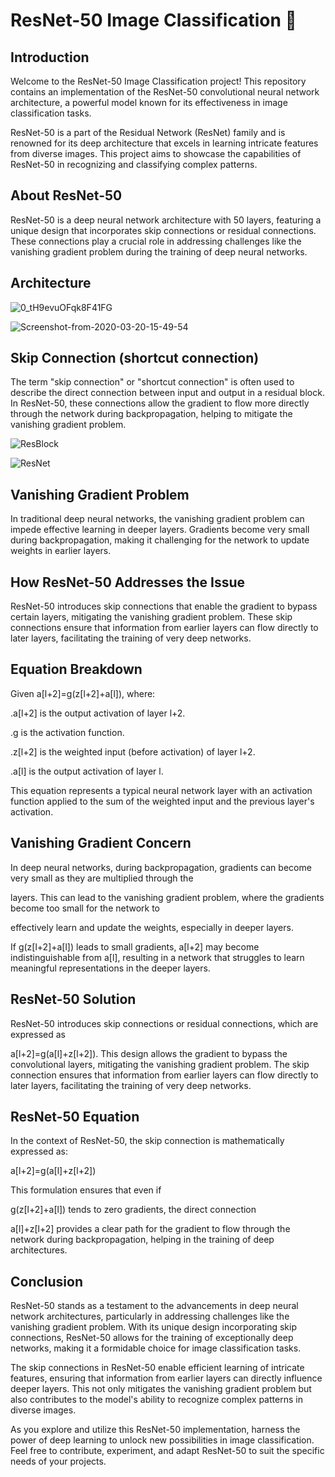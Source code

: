 # ResNet-50 Image Classification 🔗

## Introduction

Welcome to the ResNet-50 Image Classification project! This repository contains an implementation of the ResNet-50 convolutional neural network architecture, a powerful model known for its effectiveness in image classification tasks.

ResNet-50 is a part of the Residual Network (ResNet) family and is renowned for its deep architecture that excels in learning intricate features from diverse images. This project aims to showcase the capabilities of ResNet-50 in recognizing and classifying complex patterns.

## About ResNet-50

ResNet-50 is a deep neural network architecture with 50 layers, featuring a unique design that incorporates skip connections or residual connections. These connections play a crucial role in addressing challenges like the vanishing gradient problem during the training of deep neural networks.

## Architecture
![0_tH9evuOFqk8F41FG](https://github.com/Abdelrahman-Amen/Resnet50-From_Scratch_and_Built_in/assets/103226865/a03898e9-0b3a-42c8-bbd0-2d76e34e457c)


![Screenshot-from-2020-03-20-15-49-54](https://github.com/Abdelrahman-Amen/Resnet50-From_Scratch_and_Built_in/assets/103226865/2eb7c4b0-5306-4f36-933c-862aa6e6651a)

## Skip Connection (shortcut connection)

The term "skip connection" or "shortcut connection" is often used to describe the direct connection between input and output in a residual block. In ResNet-50, these connections allow the gradient to flow more directly through the network during backpropagation, helping to mitigate the vanishing gradient problem.


 
![ResBlock](https://github.com/Abdelrahman-Amen/Resnet50-From_Scratch_and_Built_in/assets/103226865/c37a874b-c240-4c12-8992-8e48fc33bcfb)



![ResNet](https://github.com/Abdelrahman-Amen/Resnet50-From_Scratch_and_Built_in/assets/103226865/c735bebd-5b2e-4c29-9ef3-305440c45c2c)



## Vanishing Gradient Problem

In traditional deep neural networks, the vanishing gradient problem can impede effective learning in deeper layers. Gradients become very small during backpropagation, making it challenging for the network to update weights in earlier layers.

## How ResNet-50 Addresses the Issue

ResNet-50 introduces skip connections that enable the gradient to bypass certain layers, mitigating the vanishing gradient problem. These skip connections ensure that information from earlier layers can flow directly to later layers, facilitating the training of very deep networks.


## Equation Breakdown
Given a[l+2]=g(z[l+2]+a[l]), where:
 
.a[l+2] is the output activation of layer l+2.
 
.g is the activation function.
 
.z[l+2] is the weighted input (before activation) of layer l+2.
 
.a[l] is the output activation of layer l.

This equation represents a typical neural network layer with an activation function applied to the sum of the weighted input and the previous layer's activation.

## Vanishing Gradient Concern

In deep neural networks, during backpropagation, gradients can become very small as they are multiplied through the

layers. This can lead to the vanishing gradient problem, where the gradients become too small for the network to 

effectively learn and update the weights, especially in deeper layers.

If g(z[l+2]+a[l]) leads to small gradients, a[l+2] may become indistinguishable from a[l], resulting in a network that struggles to learn meaningful representations in the deeper layers.

## ResNet-50 Solution
ResNet-50 introduces skip connections or residual connections, which are expressed as 
 
a[l+2]=g(a[l]+z[l+2]). This design allows the gradient to bypass the convolutional layers, mitigating the vanishing gradient problem. The skip connection ensures that information from earlier layers can flow directly to later layers, facilitating the training of very deep networks.


## ResNet-50 Equation
In the context of ResNet-50, the skip connection is mathematically expressed as:
 
a[l+2]=g(a[l]+z[l+2])

This formulation ensures that even if 
 
g(z[l+2]+a[l]) tends to zero gradients, the direct connection 
 
a[l]+z[l+2] provides a clear path for the gradient to flow through the network during backpropagation, helping in the training of deep architectures.





## Conclusion

ResNet-50 stands as a testament to the advancements in deep neural network architectures, particularly in addressing challenges like the vanishing gradient problem. With its unique design incorporating skip connections, ResNet-50 allows for the training of exceptionally deep networks, making it a formidable choice for image classification tasks.

The skip connections in ResNet-50 enable efficient learning of intricate features, ensuring that information from earlier layers can directly influence deeper layers. This not only mitigates the vanishing gradient problem but also contributes to the model's ability to recognize complex patterns in diverse images.

As you explore and utilize this ResNet-50 implementation, harness the power of deep learning to unlock new possibilities in image classification. Feel free to contribute, experiment, and adapt ResNet-50 to suit the specific needs of your projects.









